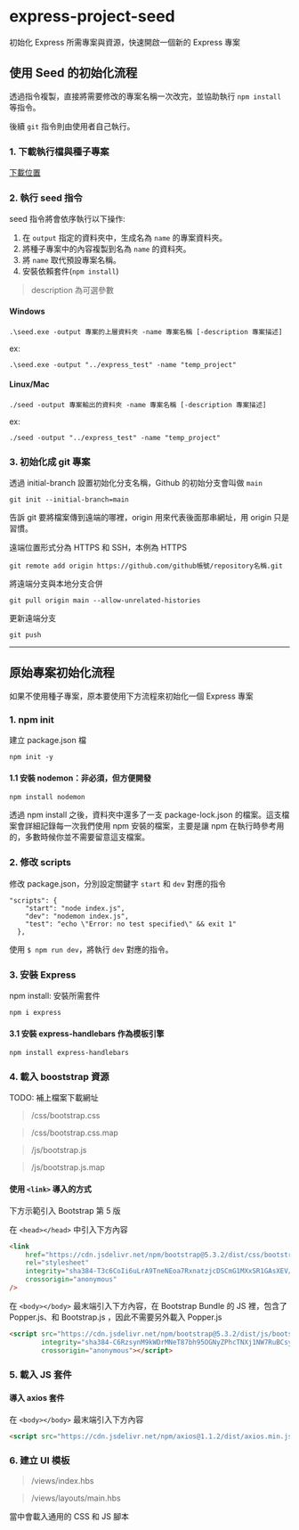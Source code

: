 # express-project-seed
初始化 Express 所需專案與資源，快速開啟一個新的 Express 專案

## 使用 Seed 的初始化流程

透過指令複製，直接將需要修改的專案名稱一次改完，並協助執行 `npm install` 等指令。

後續 `git` 指令則由使用者自己執行。

### 1. 下載執行檔與種子專案

[下載位置](https://github.com/j32u4ukh/express-project-seed/releases)

### 2. 執行 seed 指令

seed 指令將會依序執行以下操作:
1. 在 `output` 指定的資料夾中，生成名為 `name` 的專案資料夾。
2. 將種子專案中的內容複製到名為 `name` 的資料夾。
3. 將 `name` 取代預設專案名稱。
4. 安裝依賴套件(`npm install`)

> description 為可選參數

#### Windows

```
.\seed.exe -output 專案的上層資料夾 -name 專案名稱 [-description 專案描述]
```

ex:
```
.\seed.exe -output "../express_test" -name "temp_project"
```

#### Linux/Mac

```
./seed -output 專案輸出的資料夾 -name 專案名稱 [-description 專案描述]
```

ex:
```
./seed -output "../express_test" -name "temp_project"
```

### 3. 初始化成 git 專案

透過 initial-branch 設置初始化分支名稱，Github 的初始分支會叫做 `main`

```
git init --initial-branch=main
```

告訴 git 要將檔案傳到遠端的哪裡，origin 用來代表後面那串網址，用 origin 只是習慣。

遠端位置形式分為 HTTPS 和 SSH，本例為 HTTPS

```
git remote add origin https://github.com/github帳號/repository名稱.git
```

將遠端分支與本地分支合併

```
git pull origin main --allow-unrelated-histories
```

更新遠端分支

```
git push
```

---

## 原始專案初始化流程

如果不使用種子專案，原本要使用下方流程來初始化一個 Express 專案

### 1. npm init

建立 package.json 檔

```
npm init -y
```

#### 1.1 安裝 nodemon：非必須，但方便開發

```
npm install nodemon
```

透過 npm install 之後，資料夾中還多了一支 package-lock.json 的檔案。這支檔案會詳細記錄每一次我們使用 npm 安裝的檔案，主要是讓 npm 在執行時參考用的，多數時候你並不需要留意這支檔案。

### 2. 修改 scripts

修改 package.json，分別設定關鍵字 `start` 和 `dev` 對應的指令

```
"scripts": {  
    "start": "node index.js",
    "dev": "nodemon index.js",
    "test": "echo \"Error: no test specified\" && exit 1"
  },
```

使用 `$ npm run dev`，將執行 `dev` 對應的指令。

### 3. 安裝 Express

npm install: 安裝所需套件

```
npm i express
```

#### 3.1 安裝 express-handlebars 作為模板引擎

```
npm install express-handlebars
```

### 4. 載入 booststrap 資源

TODO: 補上檔案下載網址

> /css/bootstrap.css

> /css/bootstrap.css.map

> /js/bootstrap.js

> /js/bootstrap.js.map


#### 使用 `<link>` 導入的方式

下方示範引入 Bootstrap 第 5 版

在 `<head></head>` 中引入下方內容

```html
<link
    href="https://cdn.jsdelivr.net/npm/bootstrap@5.3.2/dist/css/bootstrap.min.css"
    rel="stylesheet"
    integrity="sha384-T3c6CoIi6uLrA9TneNEoa7RxnatzjcDSCmG1MXxSR1GAsXEV/Dwwykc2MPK8M2HN"
    crossorigin="anonymous"
/>
```

在 `<body></body>` 最末端引入下方內容，在 Bootstrap Bundle 的 JS 裡，包含了 Popper.js、和 Bootstrap.js ，因此不需要另外載入 Popper.js

```html
<script src="https://cdn.jsdelivr.net/npm/bootstrap@5.3.2/dist/js/bootstrap.bundle.min.js"
        integrity="sha384-C6RzsynM9kWDrMNeT87bh95OGNyZPhcTNXj1NW7RuBCsyN/o0jlpcV8Qyq46cDfL"
        crossorigin="anonymous"></script>
```


### 5. 載入 JS 套件

#### 導入 axios 套件

在 `<body></body>` 最末端引入下方內容

```html
<script src="https://cdn.jsdelivr.net/npm/axios@1.1.2/dist/axios.min.js"></script>
```

### 6. 建立 UI 模板

> /views/index.hbs

> /views/layouts/main.hbs

當中會載入通用的 CSS 和 JS 腳本
